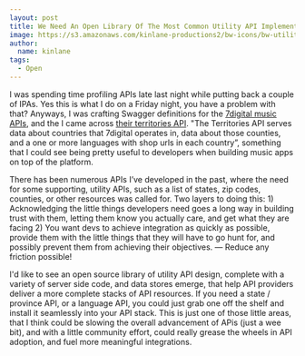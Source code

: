 ```yaml
---
layout: post
title: We Need An Open Library Of The Most Common Utility API Implementations
image: https://s3.amazonaws.com/kinlane-productions2/bw-icons/bw-utility.png
author:
  name: kinlane
tags:
  - Open
---
```

I was spending time profiling APIs late last night while putting back a couple of IPAs. Yes this is what I do on a Friday night, you have a problem with that? Anyways, I was crafting Swagger definitions for the [7digital music APIs](http://developer.7digital.com/), and the I came across [their territories API](http://developer.7digital.com/resources/api-docs/territories-api). "The Territories API serves data about countries that 7digital operates in, data about those counties, and a one or more languages with shop urls in each country”, something that I could see being pretty useful to developers when building music apps on top of the platform.

There has been numerous APIs I’ve developed in the past, where the need for some supporting, utility APIs, such as a list of states, zip codes, counties, or other resources was called for. Two layers to doing this: 1) Acknowledging the little things developers need goes a long way in building trust with them, letting them know you actually care, and get what they are facing 2) You want devs to achieve integration as quickly as possible, provide them with the little things that they will have to go hunt for, and possibly prevent them from achieving their objectives. — Reduce any friction possible!

I'd like to see an open source library of utility API design, complete with a variety of server side code, and data stores emerge, that help API providers deliver a more complete stacks of API resources. If you need a state / province API, or a language API, you could just grab one off the shelf and install it seamlessly into your API stack. This is just one of those little areas, that I think could be slowing the overall advancement of APis (just a wee bit), and with a little community effort, could really grease the wheels in API adoption, and fuel more meaningful integrations.